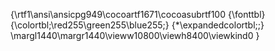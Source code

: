 {\rtf1\ansi\ansicpg949\cocoartf1671\cocoasubrtf100
{\fonttbl}
{\colortbl;\red255\green255\blue255;}
{\*\expandedcolortbl;;}
\margl1440\margr1440\vieww10800\viewh8400\viewkind0
}